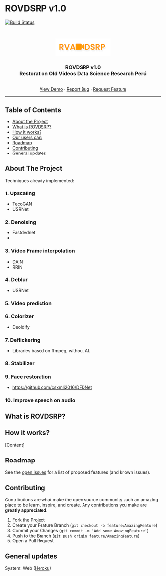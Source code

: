 # ROVDSRP v1.0

[![Build Status](https://travis-ci.org/ZurMaD/restoration-old-video.svg?branch=master)](https://travis-ci.org/ZurMaD/restoration-old-video)


<br />
<p align="center">
  <a href="#">
    <img src="/assets/logo.png">
  </a>

  <h3 align="center">ROVDSRP v1.0<br>
  Restoration Old Videos Data Science Research Perú</h3>

  <p align="center">
    <br />
    <a href="https://rovdsrp.herokuapp.com/">View Demo</a>
    ·
    <a href="#">Report Bug</a>
    ·
    <a href="#">Request Feature</a>
  </p>
</p>
<hr style="height:2px;border-width:0;color:gray;background-color:gray">


<!-- TABLE OF CONTENTS -->
## Table of Contents

* [About the Project](#about-the-project)
* [What is ROVDSRP?](#what-is)
* [How it works?](#how-works)
* [Our users can:](#our-users)
* [Roadmap](#roadmap)
* [Contributing](#contributing)
* [General updates](#general-updates)


<!-- ABOUT THE PROJECT -->
## About The Project

Techniques already implemented:

### 1. Upscaling

- TecoGAN
- USRNet

### 2. Denoising

- Fastdvdnet
- 

### 3. Video Frame interpolation

- DAIN
- RRIN

### 4. Deblur

- USRNet

### 5. Video prediction

### 6. Colorizer

- Deoldify

### 7. Deflickering

- Libraries based on ffmpeg, without AI.

### 8. Stabilizer

### 9. Face restoration

- https://github.com/csxmli2016/DFDNet

### 10. Improve speech on audio


<!-- What is ROVDSRP? -->
## What is ROVDSRP?


<!-- How it works? -->
## How it works?

[Content]

<!-- ROADMAP -->
## Roadmap

See the [open issues](#) for a list of proposed features (and known issues).


<!-- CONTRIBUTING -->
## Contributing

Contributions are what make the open source community such an amazing place to be learn, inspire, and create. Any contributions you make are **greatly appreciated**.

1. Fork the Project
2. Create your Feature Branch (`git checkout -b feature/AmazingFeature`)
3. Commit your Changes (`git commit -m 'Add some AmazingFeature'`)
4. Push to the Branch (`git push origin feature/AmazingFeature`)
5. Open a Pull Request

<!-- General system updates -->
## General updates

System: Web ([Heroku](#)) 
